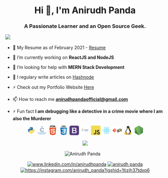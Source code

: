 <h1 align="center">Hi 👋, I'm Anirudh Panda</h1>
<h3 align="center">A Passionate Learner and an Open Source Geek.</h3>

<a href="https://github.com/antonkomarev/github-profile-views-counter">
    <img src="https://komarev.com/ghpvc/?username=AnirudhPanda">
</a>

- 📃 My Resume as of February 2021 - <a href = "https://drive.google.com/file/d/1LyZ04KGDW7IkaTL5Ii2HlEGeYOHJbCjA/view?usp=sharing&usp=embed_facebook">Resume</a>

- 🔭 I’m currently working on **ReactJS and NodeJS**

- 🤔 I’m looking for help with **MERN Stack Development**

- 📝 I regulary write articles on <a href = "https://anirudhpanda.hashnode.dev/">Hashnode</a>

- ⚡ Check out my Portfolio Website <a href = "https://anirudhpanda.me/">Here</a>

- 📫 How to reach me **anirudhpandaofficial@gmail.com**

- ⚡ Fun fact **I am debugging like a detective in a crime movie where I am also the Murderer**

<p align="center"><code><img height="30" src="https://raw.githubusercontent.com/github/explore/80688e429a7d4ef2fca1e82350fe8e3517d3494d/topics/python/python.png"></code>
<code><img height="30" src="https://raw.githubusercontent.com/github/explore/80688e429a7d4ef2fca1e82350fe8e3517d3494d/topics/c/c.png"></code>
<code><img height="30" src="https://raw.githubusercontent.com/github/explore/80688e429a7d4ef2fca1e82350fe8e3517d3494d/topics/html/html.png"></code>
<code><img height="30" src="https://raw.githubusercontent.com/github/explore/5c058a388828bb5fde0bcafd4bc867b5bb3f26f3/topics/css/css.png"></code>
<code><img height="30" src="https://raw.githubusercontent.com/github/explore/5c058a388828bb5fde0bcafd4bc867b5bb3f26f3/topics/bootstrap/bootstrap.png"></code>    
<code><img height="30" src="https://raw.githubusercontent.com/github/explore/80688e429a7d4ef2fca1e82350fe8e3517d3494d/topics/java/java.png"></code>
<code><img height="30" src="https://raw.githubusercontent.com/github/explore/80688e429a7d4ef2fca1e82350fe8e3517d3494d/topics/javascript/javascript.png"></code>
<code><img height="30" src="https://raw.githubusercontent.com/github/explore/80688e429a7d4ef2fca1e82350fe8e3517d3494d/topics/react/react.png"></code>
<code><img height="30" src="https://raw.githubusercontent.com/github/explore/80688e429a7d4ef2fca1e82350fe8e3517d3494d/topics/git/git.png"></code>
<code><img height="30" src="https://raw.githubusercontent.com/github/explore/80688e429a7d4ef2fca1e82350fe8e3517d3494d/topics/linux/linux.png"></code>    
<code><img height="30" src="https://raw.githubusercontent.com/github/explore/80688e429a7d4ef2fca1e82350fe8e3517d3494d/topics/nodejs/nodejs.png"></code></p>


</p><p align="center">
<img width="48%" src="https://github-readme-streak-stats.herokuapp.com/?user=AnirudhPanda&theme=material-palenight" /></p>

</p><p align="center"> <img src="https://github-readme-stats.vercel.app/api?username=AnirudhPanda&layout=compact&hide=html&theme=jolly" alt="Anirudh Panda" />&nbsp;&nbsp;&nbsp;&nbsp; </p>


<p align="center">
<a href="https://www.linkedin.com/in/anirudhpanda" target="_blank"><img align="center" src="https://github.com/TheDudeThatCode/TheDudeThatCode/blob/master/Assets/Linkedin.svg" alt="www.linkedin.com/in/anirudhpanda" height="30" width="30" /></a>
<a href="https://twitter.com/anirudhpandaaa" target = "_blank"><img align="center" src="https://github.com/TheDudeThatCode/TheDudeThatCode/blob/master/Assets/Twitter.svg"  alt="anirudh panda" height="30" width="30" /></a>
<a href="https://instagram.com/anirudh_panda?igshid=1tjzjh37tdxp6" target="_blank"><img align="center" src="https://github.com/TheDudeThatCode/TheDudeThatCode/blob/master/Assets/Instagram.svg" alt="https://instagram.com/anirudh_panda?igshid=1tjzjh37tdxp6" height="30" width="30" /></a>
</p>
